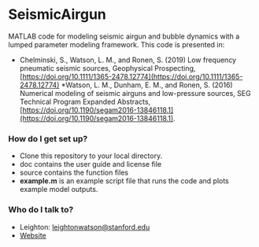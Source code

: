 # SeismicAirgun
MATLAB code for modeling seismic airgun and bubble dynamics with a lumped parameter modeling framework. This code is presented in:
* Chelminski, S., Watson, L. M., and Ronen, S. (2019) Low frequency pneumatic seismic sources, Geophysical Prospecting, [https://doi.org/10.1111/1365-2478.12774](https://doi.org/10.1111/1365-2478.12774)
*Watson, L. M., Dunham, E. M., and Ronen, S. (2016) Numerical modeling of seismic airguns and low-pressure sources, SEG Technical Program Expanded Abstracts, [https://doi.org/10.1190/segam2016-13846118.1](https://doi.org/10.1190/segam2016-13846118.1).

### How do I get set up? ###

* Clone this repository to your local directory.
* doc contains the user guide and license file
* source contains the function files
* **example.m** is an example script file that runs the code and plots example model outputs.

### Who do I talk to? ###

* Leighton: leightonwatson@stanford.edu
* [Website](https://leightonwatsonblog.wordpress.com/)
